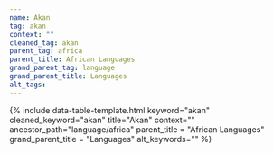 ```yaml
---
name: Akan
tag: akan
context: ""
cleaned_tag: akan
parent_tag: africa
parent_title: African Languages
grand_parent_tag: language
grand_parent_title: Languages
alt_tags: 
---
```


{% include data-table-template.html 
  keyword="akan" 
  cleaned_keyword="akan" 
  title="Akan"
  context=""
  ancestor_path="language/africa" 
  parent_title = "African Languages"
  grand_parent_title = "Languages"
  alt_keywords=""
%}


